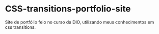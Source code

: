 # CSS-transitions-portfolio-site
Site de portfólio feio no curso da DIO, utilizando meus conhecimentos em css transitions.
